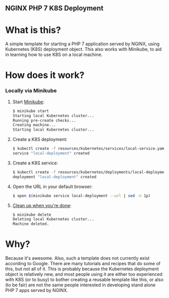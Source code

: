 NGINX PHP 7 K8S Deployment
--------------------------

What is this?
=============
A simple template for starting a PHP 7 application served by NGINX, using
 Kubernetes (K8S) deployment object. This also works with Minikube, to aid in
 learning how to use K8S on a local machine.

How does it work?
=================

### Locally via Minikube
1. Start [Minikube](https://github.com/kubernetes/minikube):

    ```bash
    $ minikube start
    Starting local Kubernetes cluster...
    Running pre-create checks...
    Creating machine...
    Starting local Kubernetes cluster...
    ```
2. Create a K8S deployment:

    ```bash
    $ kubectl create -f resources/kubernetes/services/local-service.yaml
    service "local-deployment" created
    ```
3. Create a K8S service:

    ```bash
    $ kubectl create -f resources/kubernetes/deployments/local-deployment.yaml
    deployment "local-deployment" created
    ```
4. Open the URL in your default browser:

    ```bash
    $ open $(minikube service local-deployment --url | sed -n 1p)
    ```
5. [Clean up when you're done](https://www.youtube.com/watch?v=PJhXVg2QisM):

    ```bash
    $ minikube delete
    Deleting local Kubernetes cluster...
    Machine deleted.
    ````

Why?
====
Because it's awesome. Also, such a template does not currently exist according
 to Google. There are many tutorials and recipes that do some of this, but not
 all of it. This is probably because the Kubernetes deployment object is
 relatively new, and most people using it are either too experienced with K8S
 (or to busy) to bother creating a reusable template like this, or also (to be
 fair) are not the same people interested in developing stand alone PHP 7 apps
 served by NGINX.
